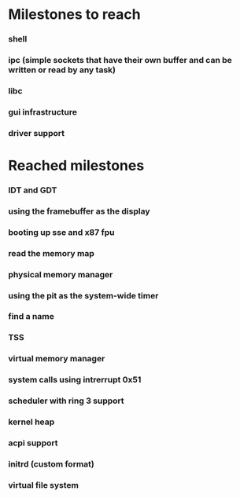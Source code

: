 # Milestones to reach
### shell
### ipc (simple sockets that have their own buffer and can be written or read by any task)
### libc
### gui infrastructure
### driver support

# Reached milestones
### IDT and GDT
### using the framebuffer as the display
### booting up sse and x87 fpu
### read the memory map
### physical memory manager
### using the pit as the system-wide timer
### find a name
### TSS
### virtual memory manager
### system calls using intrerrupt 0x51
### scheduler with ring 3 support
### kernel heap
### acpi support
### initrd (custom format)
### virtual file system